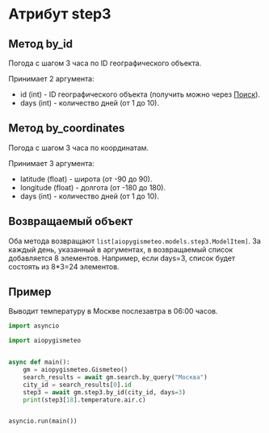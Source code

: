 # Атрибут step3

## Метод by_id

Погода с шагом 3 часа по ID географического объекта.

Принимает 2 аргумента:

- id (int) - ID географического объекта (получить можно через [Поиск](search.md)).
- days (int) - количество дней (от 1 до 10).

## Метод by_coordinates

Погода с шагом 3 часа по координатам.

Принимает 3 аргумента:

- latitude (float) - широта (от -90 до 90).
- longitude (float) - долгота (от -180 до 180).
- days (int) - количество дней (от 1 до 10).

## Возвращаемый объект

Оба метода возвращают `list[aiopygismeteo.models.step3.ModelItem]`. За каждый день, указанный в аргументах, в возвращаемый список добавляется 8 элементов. Например, если days=3, список будет состоять из 8\*3=24 элементов.

## Пример

Выводит температуру в Москве послезавтра в 06:00 часов.

```python
import asyncio

import aiopygismeteo


async def main():
    gm = aiopygismeteo.Gismeteo()
    search_results = await gm.search.by_query("Москва")
    city_id = search_results[0].id
    step3 = await gm.step3.by_id(city_id, days=3)
    print(step3[18].temperature.air.c)


asyncio.run(main())
```
